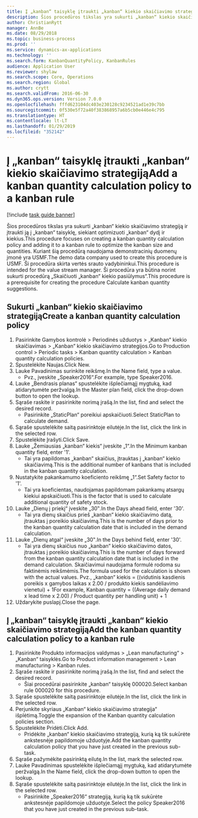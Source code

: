 ```yaml
---
title: Į „kanban“ taisyklę įtraukti „kanban“ kiekio skaičiavimo strategiją
description: Šios procedūros tikslas yra sukurti „kanban“ kiekio skaičiavimo strategiją ir įtraukti ją į „kanban“ taisyklę, siekiant optimizuoti „kanban“ dydį ir kiekius.
author: ChristianRytt
manager: AnnBe
ms.date: 08/29/2018
ms.topic: business-process
ms.prod: ''
ms.service: dynamics-ax-applications
ms.technology: ''
ms.search.form: KanbanQuantityPolicy, KanbanRules
audience: Application User
ms.reviewer: shylaw
ms.search.scope: Core, Operations
ms.search.region: Global
ms.author: crytt
ms.search.validFrom: 2016-06-30
ms.dyn365.ops.version: Version 7.0.0
ms.openlocfilehash: fffd623104dc403e230128c9234521ad1e39c7bb
ms.sourcegitcommit: 0f530e5f72a40f383868957a6b5cb0e446e4c795
ms.translationtype: HT
ms.contentlocale: lt-LT
ms.lasthandoff: 01/29/2019
ms.locfileid: "352142"
---
```

# <a name="add-a-kanban-quantity-calculation-policy-to-a-kanban-rule"></a><span data-ttu-id="c77cb-103">Į „kanban“ taisyklę įtraukti „kanban“ kiekio skaičiavimo strategiją</span><span class="sxs-lookup"><span data-stu-id="c77cb-103">Add a kanban quantity calculation policy to a kanban rule</span></span>

[!include [task guide banner](../../includes/task-guide-banner.md)]

<span data-ttu-id="c77cb-104">Šios procedūros tikslas yra sukurti „kanban“ kiekio skaičiavimo strategiją ir įtraukti ją į „kanban“ taisyklę, siekiant optimizuoti „kanban“ dydį ir kiekius.</span><span class="sxs-lookup"><span data-stu-id="c77cb-104">This procedure focuses on creating a kanban quantity calculation policy and adding it to a kanban rule to optimize the kanban size and quantities.</span></span> <span data-ttu-id="c77cb-105">Kuriant šią procedūrą naudojama demonstracinių duomenų įmonė yra USMF.</span><span class="sxs-lookup"><span data-stu-id="c77cb-105">The demo data company used to create this procedure is USMF.</span></span> <span data-ttu-id="c77cb-106">Ši procedūra skirta vertės srauto vadybininkui.</span><span class="sxs-lookup"><span data-stu-id="c77cb-106">This procedure is intended for the value stream manager.</span></span> <span data-ttu-id="c77cb-107">Ši procedūra yra būtina norint sukurti procedūrą „Skaičiuoti „kanban“ kiekio pasiūlymus“.</span><span class="sxs-lookup"><span data-stu-id="c77cb-107">This procedure is a prerequisite for creating the procedure Calculate kanban quantity suggestions.</span></span> 


## <a name="create-a-kanban-quantity-calculation-policy"></a><span data-ttu-id="c77cb-108">Sukurti „kanban“ kiekio skaičiavimo strategiją</span><span class="sxs-lookup"><span data-stu-id="c77cb-108">Create a kanban quantity calculation policy</span></span>
1. <span data-ttu-id="c77cb-109">Pasirinkite Gamybos kontrolė > Periodinės užduotys > „Kanban“ kiekio skaičiavimas > „Kanban“ kiekio skaičiavimo strategijos.</span><span class="sxs-lookup"><span data-stu-id="c77cb-109">Go to Production control > Periodic tasks > Kanban quantity calculation > Kanban quantity calculation policies.</span></span>
2. <span data-ttu-id="c77cb-110">Spustelėkite Naujas.</span><span class="sxs-lookup"><span data-stu-id="c77cb-110">Click New.</span></span>
3. <span data-ttu-id="c77cb-111">Lauke Pavadinimas surinkite reikšmę.</span><span class="sxs-lookup"><span data-stu-id="c77cb-111">In the Name field, type a value.</span></span>
    * <span data-ttu-id="c77cb-112">Pvz., įveskite „Speaker2016“.</span><span class="sxs-lookup"><span data-stu-id="c77cb-112">For example, type Speaker2016.</span></span>  
4. <span data-ttu-id="c77cb-113">Lauke „Bendrasis planas“ spustelėkite išplečiamąjį mygtuką, kad atidarytumėte peržvalgą.</span><span class="sxs-lookup"><span data-stu-id="c77cb-113">In the Master plan field, click the drop-down button to open the lookup.</span></span>
5. <span data-ttu-id="c77cb-114">Sąraše raskite ir pasirinkite norimą įrašą.</span><span class="sxs-lookup"><span data-stu-id="c77cb-114">In the list, find and select the desired record.</span></span>
    * <span data-ttu-id="c77cb-115">Pasirinkite „StaticPlan“ poreikiui apskaičiuoti.</span><span class="sxs-lookup"><span data-stu-id="c77cb-115">Select StaticPlan to calculate demand.</span></span>  
6. <span data-ttu-id="c77cb-116">Sąraše spustelėkite saitą pasirinktoje eilutėje.</span><span class="sxs-lookup"><span data-stu-id="c77cb-116">In the list, click the link in the selected row.</span></span>
7. <span data-ttu-id="c77cb-117">Spustelėkite Įrašyti.</span><span class="sxs-lookup"><span data-stu-id="c77cb-117">Click Save.</span></span>
8. <span data-ttu-id="c77cb-118">Lauke „Žemiausias „kanban“ kiekis“ įveskite „1“.</span><span class="sxs-lookup"><span data-stu-id="c77cb-118">In the Minimum kanban quantity field, enter '1'.</span></span>
    * <span data-ttu-id="c77cb-119">Tai yra papildomas „kanban“ skaičius, įtrauktas į „kanban“ kiekio skaičiavimą.</span><span class="sxs-lookup"><span data-stu-id="c77cb-119">This is the additional number of kanbans that is included in the kanban quantity calculation.</span></span>  
9. <span data-ttu-id="c77cb-120">Nustatykite pakankamumo koeficiento reikšmę „1“.</span><span class="sxs-lookup"><span data-stu-id="c77cb-120">Set Safety factor to '1'.</span></span>
    * <span data-ttu-id="c77cb-121">Tai yra koeficientas, naudojamas papildomam pakankamų atsargų kiekiui apskaičiuoti.</span><span class="sxs-lookup"><span data-stu-id="c77cb-121">This is the factor that is used to calculate additional quantity of safety stock.</span></span>  
10. <span data-ttu-id="c77cb-122">Lauke „Dienų į priekį“ įveskite „30‟.</span><span class="sxs-lookup"><span data-stu-id="c77cb-122">In the Days ahead field, enter '30'.</span></span>
    * <span data-ttu-id="c77cb-123">Tai yra dienų skaičius prieš „kanban“ kiekio skaičiavimo datą, įtrauktas į poreikio skaičiavimą.</span><span class="sxs-lookup"><span data-stu-id="c77cb-123">This is the number of days prior to the kanban quantity calculation date that is included in the demand calculation.</span></span>  
11. <span data-ttu-id="c77cb-124">Lauke „Dienų atgal“ įveskite „30‟.</span><span class="sxs-lookup"><span data-stu-id="c77cb-124">In the Days behind field, enter '30'.</span></span>
    * <span data-ttu-id="c77cb-125">Tai yra dienų skaičius nuo „kanban“ kiekio skaičiavimo datos, įtrauktas į poreikio skaičiavimą.</span><span class="sxs-lookup"><span data-stu-id="c77cb-125">This is the number of days forward from the kanban quantity calculation date that is included in the demand calculation.</span></span>  <span data-ttu-id="c77cb-126">Skaičiavimui naudojama formulė rodoma su faktinėmis reikšmėmis.</span><span class="sxs-lookup"><span data-stu-id="c77cb-126">The formula used for the calculation is shown with the actual values.</span></span> <span data-ttu-id="c77cb-127">Pvz., „kanban“ kiekis = ((vidutinis kasdienis poreikis x gamybos laikas x 2.00 / produkto kiekis sandėliavimo vienetui) + 1</span><span class="sxs-lookup"><span data-stu-id="c77cb-127">For example,  Kanban quantity = ((Average daily demand x lead time x 2.00) / Product quantity per handling unit) + 1</span></span>  
12. <span data-ttu-id="c77cb-128">Uždarykite puslapį.</span><span class="sxs-lookup"><span data-stu-id="c77cb-128">Close the page.</span></span>

## <a name="add-the-kanban-quantity-calculation-policy-to-a-kanban-rule"></a><span data-ttu-id="c77cb-129">Į „kanban“ taisyklę įtraukti „kanban“ kiekio skaičiavimo strategiją</span><span class="sxs-lookup"><span data-stu-id="c77cb-129">Add the kanban quantity calculation policy to a kanban rule</span></span>
1. <span data-ttu-id="c77cb-130">Pasirinkite Produkto informacijos valdymas > „Lean manufacturing“ > „Kanban“ taisyklės.</span><span class="sxs-lookup"><span data-stu-id="c77cb-130">Go to Product information management > Lean manufacturing > Kanban rules.</span></span>
2. <span data-ttu-id="c77cb-131">Sąraše raskite ir pasirinkite norimą įrašą.</span><span class="sxs-lookup"><span data-stu-id="c77cb-131">In the list, find and select the desired record.</span></span>
    * <span data-ttu-id="c77cb-132">Šiai procedūrai pasirinkite „kanban“ taisyklę 000020.</span><span class="sxs-lookup"><span data-stu-id="c77cb-132">Select kanban rule 000020 for this procedure.</span></span>  
3. <span data-ttu-id="c77cb-133">Sąraše spustelėkite saitą pasirinktoje eilutėje.</span><span class="sxs-lookup"><span data-stu-id="c77cb-133">In the list, click the link in the selected row.</span></span>
4. <span data-ttu-id="c77cb-134">Perjunkite skyriaus „Kanban“ kiekio skaičiavimo strategija“ išplėtimą.</span><span class="sxs-lookup"><span data-stu-id="c77cb-134">Toggle the expansion of the Kanban quantity calculation policies section.</span></span>
5. <span data-ttu-id="c77cb-135">Spustelėkite Pridėti.</span><span class="sxs-lookup"><span data-stu-id="c77cb-135">Click Add.</span></span>
    * <span data-ttu-id="c77cb-136">Pridėkite „kanban“ kiekio skaičiavimo strategiją, kurią ką tik sukūrėte ankstesnėje papildomoje užduotyje.</span><span class="sxs-lookup"><span data-stu-id="c77cb-136">Add the kanban quantity calculation policy that you have just created in the previous sub-task.</span></span>  
6. <span data-ttu-id="c77cb-137">Sąraše pažymėkite pasirinktą eilutę.</span><span class="sxs-lookup"><span data-stu-id="c77cb-137">In the list, mark the selected row.</span></span>
7. <span data-ttu-id="c77cb-138">Lauke Pavadinimas spustelėkite išplečiamąjį mygtuką, kad atidarytumėte peržvalgą.</span><span class="sxs-lookup"><span data-stu-id="c77cb-138">In the Name field, click the drop-down button to open the lookup.</span></span>
8. <span data-ttu-id="c77cb-139">Sąraše spustelėkite saitą pasirinktoje eilutėje.</span><span class="sxs-lookup"><span data-stu-id="c77cb-139">In the list, click the link in the selected row.</span></span>
    * <span data-ttu-id="c77cb-140">Pasirinkite „Speaker2016“ strategiją, kurią ką tik sukūrėte ankstesnėje papildomoje užduotyje.</span><span class="sxs-lookup"><span data-stu-id="c77cb-140">Select the policy Speaker2016 that you have just created in the previous sub-task.</span></span>  

